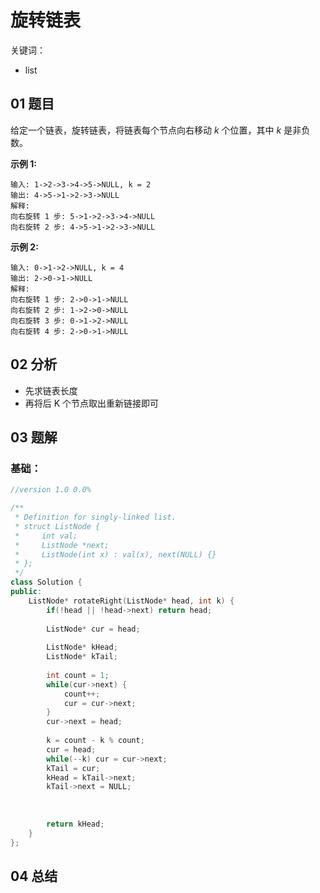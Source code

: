 # 旋转链表
关键词：

- list

## 01 题目

给定一个链表，旋转链表，将链表每个节点向右移动 *k* 个位置，其中 *k* 是非负数。

**示例 1:**

```
输入: 1->2->3->4->5->NULL, k = 2
输出: 4->5->1->2->3->NULL
解释:
向右旋转 1 步: 5->1->2->3->4->NULL
向右旋转 2 步: 4->5->1->2->3->NULL
```

**示例 2:**

```
输入: 0->1->2->NULL, k = 4
输出: 2->0->1->NULL
解释:
向右旋转 1 步: 2->0->1->NULL
向右旋转 2 步: 1->2->0->NULL
向右旋转 3 步: 0->1->2->NULL
向右旋转 4 步: 2->0->1->NULL
```

## 02 分析

- 先求链表长度
- 再将后 K 个节点取出重新链接即可

## 03 题解

### 基础：

```c++
//version 1.0 0.0%

/**
 * Definition for singly-linked list.
 * struct ListNode {
 *     int val;
 *     ListNode *next;
 *     ListNode(int x) : val(x), next(NULL) {}
 * };
 */
class Solution {
public:
    ListNode* rotateRight(ListNode* head, int k) {
        if(!head || !head->next) return head;
        
        ListNode* cur = head;
        
        ListNode* kHead;
        ListNode* kTail;
        
        int count = 1;
        while(cur->next) {
            count++;
            cur = cur->next;
        }
        cur->next = head;
        
        k = count - k % count;
        cur = head;
        while(--k) cur = cur->next;
        kTail = cur;
        kHead = kTail->next;
        kTail->next = NULL;
        
        
        
        return kHead;
    }
};
```

## 04 总结

